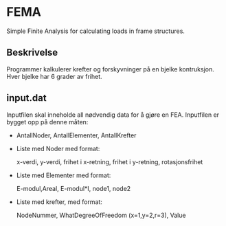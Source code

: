# FEMA


Simple Finite  Analysis for calculating loads in frame structures.


## Beskrivelse
Programmer kalkulerer krefter og forskyvninger på en bjelke kontruksjon. Hver bjelke har 6 grader av frihet. 


## input.dat
Inputfilen skal inneholde all nødvendig data for å gjøre en FEA. Inputfilen er bygget opp på denne måten:

* AntallNoder, AntallElementer, AntallKrefter
* Liste med Noder med format: 

	x-verdi, y-verdi, frihet i x-retning, frihet i y-retning, rotasjonsfrihet
	
* Liste med Elementer med format:

	E-modul,Areal, E-modul*I, node1, node2
	
* Liste med krefter, med format:
	
	NodeNummer, WhatDegreeOfFreedom (x=1,y=2,r=3), Value 
	
	
